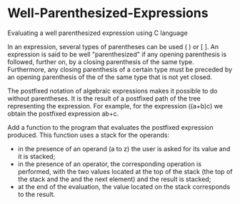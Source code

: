 # Well-Parenthesized-Expressions
Evaluating a well parenthesized expression using C language

In an expression, several types of parentheses can be used ( ) or [ ]. An expression is said to be well "parenthesized" if any opening parenthesis is followed, further on, by a closing parenthesis of the same type. Furthermore, any closing parenthesis of a certain type must be preceded by an opening parenthesis of the of the same type that is not yet closed.

The postfixed notation of algebraic expressions makes it possible to do without parentheses. It is the result of a postfixed path of the tree representing the expression. For example, for the expression ((a+b)c) we obtain the postfixed expression ab+c.

Add a function to the program that evaluates the postfixed expression produced. This function uses a stack for the operands:

- in the presence of an operand (a to z) the user is asked for its value and it is stacked;
- in the presence of an operator, the corresponding operation is performed, with the two values located at the top of the stack (the top of the stack and the and the next element) and the result is stacked;
- at the end of the evaluation, the value located on the stack corresponds to the result.
